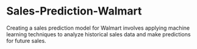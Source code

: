 # Sales-Prediction-Walmart
Creating a sales prediction model for Walmart involves applying machine learning techniques to analyze historical sales data and make predictions for future sales. 
